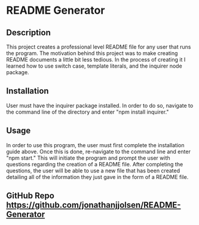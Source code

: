 # README Generator

## Description
This project creates a professional level README file for any user that runs the program. The motivation behind this project was to make creating README documents a little bit less tedious. In the process of creating it I learned how to use switch case, template literals, and the inquirer node package.

## Installation
User must have the inquirer package installed. In order to do so, navigate to the command line of the directory and enter "npm install inquirer."

## Usage
In order to use this program, the user must first complete the installation guide above. Once this is done, re-navigate to the command line and enter "npm start." This will initiate the program and prompt the user with questions regarding the creation of a README file. After completing the questions, the user will be able to use a new file that has been created detailing all of the information they just gave in the form of a README file.

## GitHub Repo https://github.com/jonathanjjolsen/README-Generator